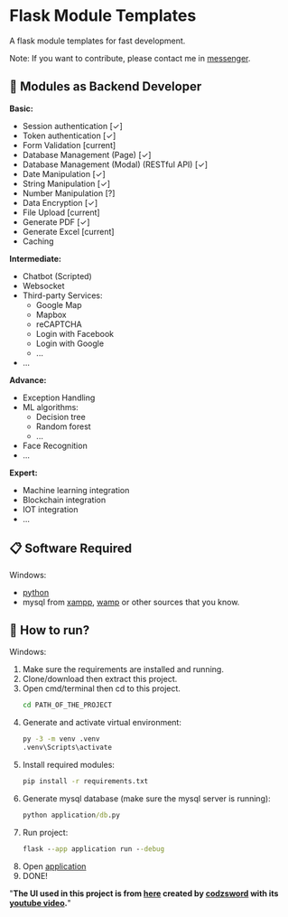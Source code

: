 # Flask Module Templates

A flask module templates for fast development.

Note: If you want to contribute, please contact me in [messenger](https://www.messenger.com/t/100031409211694).

## 📖 Modules as Backend Developer
**Basic:**
* Session authentication [✓]
* Token authentication [✓]
* Form Validation [current]
* Database Management (Page) [✓]
* Database Management (Modal) (RESTful API) [✓]
* Date Manipulation [✓]
* String Manipulation [✓]
* Number Manipulation [?]
* Data Encryption [✓]
* File Upload [current]
* Generate PDF [✓]
* Generate Excel  [current]
* Caching 

**Intermediate:**
* Chatbot (Scripted)
* Websocket
* Third-party Services:
  * Google Map
  * Mapbox
  * reCAPTCHA
  * Login with Facebook
  * Login with Google
  * ...
* ...

**Advance:** 
* Exception Handling
* ML algorithms:
  * Decision tree
  * Random forest
  * ...
* Face Recognition
* ...

**Expert:** 
* Machine learning integration
* Blockchain integration
* IOT integration
* ...

## 📋 Software Required
Windows:
* [python](https://www.python.org/downloads/)
* mysql from [xampp](https://www.apachefriends.org/), [wamp](https://www.wampserver.com/en/) or other sources that you know.

## 🏃 How to run?
Windows:
1. Make sure the requirements are installed and running.
2. Clone/download then extract this project.
3. Open cmd/terminal then cd to this project.
   ```cmd
   cd PATH_OF_THE_PROJECT
   ```
4. Generate and activate virtual environment:
   ```cmd
   py -3 -m venv .venv
   .venv\Scripts\activate
   ```
5. Install required modules:
    ```cmd
   pip install -r requirements.txt
    ```
6. Generate mysql database (make sure the mysql server is running):
    ```cmd
   python application/db.py
   ```
7. Run project:
   ```cmd
   flask --app application run --debug
   ```
8. Open [application](http://127.0.0.1:5000/)
9. DONE!

"**The UI used in this project is from [here](https://github.com/codzsword/sidebar-bootstrap) created by [codzsword](https://github.com/codzsword) with its [youtube video](https://www.youtube.com/watch?v=i7uJAOFEd4g).**"
